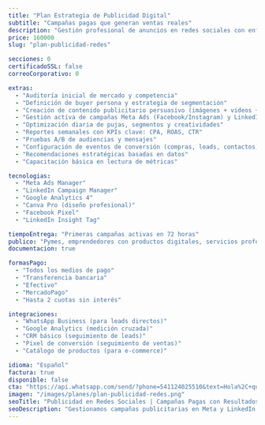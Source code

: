 ```yaml
---
title: "Plan Estrategia de Publicidad Digital"
subtitle: "Campañas pagas que generan ventas reales"
description: "Gestión profesional de anuncios en redes sociales con enfoque en conversiones y retorno de inversión. Ideal para empresas que buscan resultados medibles."
price: 160000
slug: "plan-publicidad-redes"

secciones: 0
certificadoSSL: false
correoCorporativo: 0

extras:
  - "Auditoría inicial de mercado y competencia"
  - "Definición de buyer persona y estrategia de segmentación"
  - "Creación de contenido publicitario persuasivo (imágenes + videos + copys)"
  - "Gestión activa de campañas Meta Ads (Facebook/Instagram) y LinkedIn"
  - "Optimización diaria de pujas, segmentos y creatividades"
  - "Reportes semanales con KPIs clave: CPA, ROAS, CTR"
  - "Pruebas A/B de audiencias y mensajes"
  - "Configuración de eventos de conversión (compras, leads, contactos)"
  - "Recomendaciones estratégicas basadas en datos"
  - "Capacitación básica en lectura de métricas"

tecnologias:
  - "Meta Ads Manager"
  - "LinkedIn Campaign Manager"
  - "Google Analytics 4"
  - "Canva Pro (diseño profesional)"
  - "Facebook Pixel"
  - "LinkedIn Insight Tag"

tiempoEntrega: "Primeras campañas activas en 72 horas"
publico: "Pymes, emprendedores con productos digitales, servicios profesionales y e-commerce con presupuesto de marketing"
documentacion: true

formasPago:
  - "Todos los medios de pago"
  - "Transferencia bancaria"
  - "Efectivo"
  - "MercadoPago"
  - "Hasta 2 cuotas sin interés"

integraciones:
  - "WhatsApp Business (para leads directos)"
  - "Google Analytics (medición cruzada)"
  - "CRM básico (seguimiento de leads)"
  - "Pixel de conversión (seguimiento de ventas)"
  - "Catálogo de productos (para e-commerce)"

idioma: "Español"
factura: true
disponible: false
cta: "https://api.whatsapp.com/send/?phone=541124025510&text=Hola%2C+quiero+generar+ventas+con+publicidad+en+redes&type=phone_number&app_absent=0"
imagen: "/images/planes/plan-publicidad-redes.png"
seoTitle: "Publicidad en Redes Sociales | Campañas Pagas con Resultados - Pixelar Studio"
seoDescription: "Gestionamos campañas publicitarias en Meta y LinkedIn con enfoque en conversiones. Segmentación avanzada, optimización constante y reportes de ROI transparentes."
---
```

